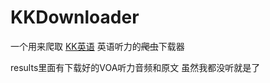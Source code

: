 # KKDownloader
一个用来爬取 [KK英语](http://www.kekenet.com) 英语听力的~~爬虫~~下载器

results里面有下载好的VOA听力音频和原文 虽然我都没听就是了
